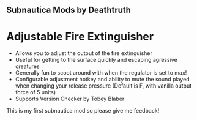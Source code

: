 ## Subnautica Mods by Deathtruth

# Adjustable Fire Extinguisher
- Allows you to adjust the output of the fire extinguisher
- Useful for getting to the surface quickly and escaping agressive creatures
- Generally fun to scoot around with when the regulator is set to max!
- Configurable adjustment hotkey and ability to mute the sound played when changing your release pressure (Default is F, with vanilla output force of 5 units)
- Supports Version Checker by Tobey Blaber

This is my first subnautica mod so please give me feedback!
